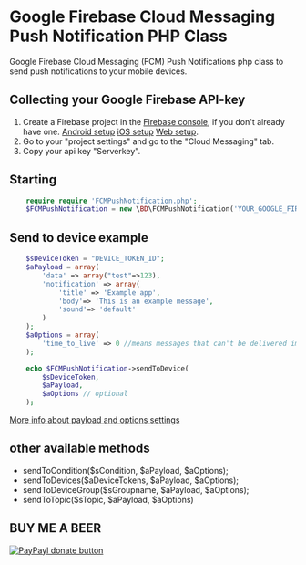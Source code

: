 # Google Firebase Cloud Messaging Push Notification PHP Class

Google Firebase Cloud Messaging (FCM) Push Notifications php class to send push notifications to your mobile devices.

## Collecting your Google Firebase API-key
1. Create a Firebase project in the [Firebase console](https://console.firebase.google.com/), if you don't already have one. [Android setup](https://firebase.google.com/docs/android/setup) [iOS setup](https://firebase.google.com/docs/ios/setup) [Web setup](https://firebase.google.com/docs/web/setup).
2. Go to your "project settings" and go to the "Cloud Messaging" tab.
3. Copy your api key "Serverkey".

## Starting
```php
	require require 'FCMPushNotification.php'; 
	$FCMPushNotification = new \BD\FCMPushNotification('YOUR_GOOGLE_FIREBASE_APIKEY');
```

## Send to device example
```php
	$sDeviceToken = "DEVICE_TOKEN_ID";
	$aPayload = array(
		'data' => array("test"=>123),
		'notification' => array(
			'title' => 'Example app',
			'body'=> 'This is an example message',
			'sound'=> 'default'
		)
	);
	$aOptions = array(
		'time_to_live' => 0 //means messages that can't be delivered immediately are discarded. 
	);

	echo $FCMPushNotification->sendToDevice(
		$sDeviceToken,		
		$aPayload,
		$aOptions // optional
	);
```
[More info about payload and options settings](https://firebase.google.com/docs/cloud-messaging/http-server-ref)

## other available methods
* sendToCondition($sCondition, $aPayload, $aOptions);
* sendToDevices($aDeviceTokens, $aPayload, $aOptions);
* sendToDeviceGroup($sGroupname, $aPayload, $aOptions);
* sendToTopic($sTopic, $aPayload, $aOptions)

## BUY ME A BEER
[![PayPayl donate button](https://img.shields.io/badge/paypal-donate-yellow.svg)](https://www.paypal.com/cgi-bin/webscr?cmd=_s-xclick&hosted_button_id=XX68BNMVCD7YS "Donate once-off to this project using Paypal")